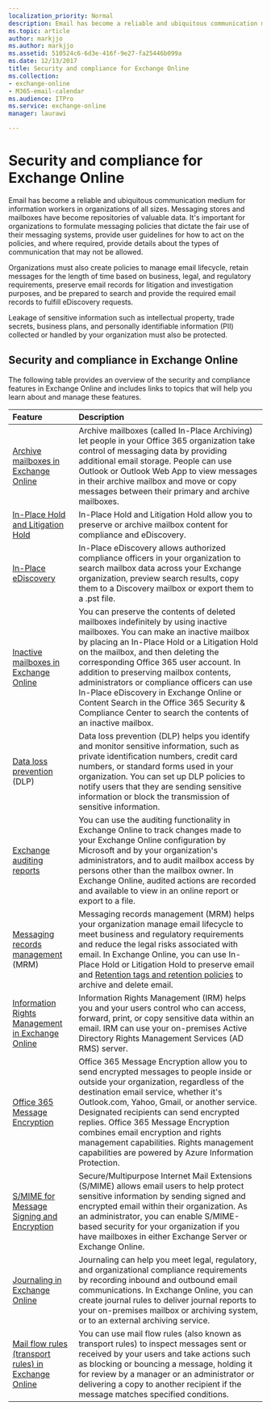 ```yaml
---
localization_priority: Normal
description: Email has become a reliable and ubiquitous communication medium for information workers in organizations of all sizes. Messaging stores and mailboxes have become repositories of valuable data. It's important for organizations to formulate messaging policies that dictate the fair use of their messaging systems, provide user guidelines for how to act on the policies, and where required, provide details about the types of communication that may not be allowed.
ms.topic: article
author: markjjo
ms.author: markjjo
ms.assetid: 510524c6-6d3e-416f-9e27-fa25446b099a
ms.date: 12/13/2017
title: Security and compliance for Exchange Online
ms.collection: 
- exchange-online
- M365-email-calendar
ms.audience: ITPro
ms.service: exchange-online
manager: laurawi

---
```


# Security and compliance for Exchange Online

Email has become a reliable and ubiquitous communication medium for information workers in organizations of all sizes. Messaging stores and mailboxes have become repositories of valuable data. It's important for organizations to formulate messaging policies that dictate the fair use of their messaging systems, provide user guidelines for how to act on the policies, and where required, provide details about the types of communication that may not be allowed.

Organizations must also create policies to manage email lifecycle, retain messages for the length of time based on business, legal, and regulatory requirements, preserve email records for litigation and investigation purposes, and be prepared to search and provide the required email records to fulfill eDiscovery requests.

Leakage of sensitive information such as intellectual property, trade secrets, business plans, and personally identifiable information (PII) collected or handled by your organization must also be protected.

## Security and compliance in Exchange Online

The following table provides an overview of the security and compliance features in Exchange Online and includes links to topics that will help you learn about and manage these features.

|**Feature**|**Description**|
|:-----|:-----|
|[Archive mailboxes in Exchange Online](https://support.office.com/article/268a109e-7843-405b-bb3d-b9393b2342ce)|Archive mailboxes (called In-Place Archiving) let people in your Office 365 organization take control of messaging data by providing additional email storage. People can use Outlook or Outlook Web App to view messages in their archive mailbox and move or copy messages between their primary and archive mailboxes.|
|[In-Place Hold and Litigation Hold](in-place-and-litigation-holds.md)|In-Place Hold and Litigation Hold allow you to preserve or archive mailbox content for compliance and eDiscovery.|
|[In-Place eDiscovery](in-place-ediscovery/in-place-ediscovery.md)|In-Place eDiscovery allows authorized compliance officers in your organization to search mailbox data across your Exchange organization, preview search results, copy them to a Discovery mailbox or export them to a .pst file.|
|[Inactive mailboxes in Exchange Online](https://support.office.com/article/1fbd74e8-7a60-4157-afe8-fe79f05d2038)|You can preserve the contents of deleted mailboxes indefinitely by using inactive mailboxes. You can make an inactive mailbox by placing an In-Place Hold or a Litigation Hold on the mailbox, and then deleting the corresponding Office 365 user account. In addition to preserving mailbox contents, administrators or compliance officers can use In-Place eDiscovery in Exchange Online or Content Search in the Office 365 Security & Compliance Center to search the contents of an inactive mailbox.|
|[Data loss prevention](data-loss-prevention/data-loss-prevention.md) (DLP)|Data loss prevention (DLP) helps you identify and monitor sensitive information, such as private identification numbers, credit card numbers, or standard forms used in your organization. You can set up DLP policies to notify users that they are sending sensitive information or block the transmission of sensitive information.|
|[Exchange auditing reports](exchange-auditing-reports/exchange-auditing-reports.md)|You can use the auditing functionality in Exchange Online to track changes made to your Exchange Online configuration by Microsoft and by your organization's administrators, and to audit mailbox access by persons other than the mailbox owner. In Exchange Online, audited actions are recorded and available to view in an online report or export to a file.|
|[Messaging records management](messaging-records-management/messaging-records-management.md) (MRM)|Messaging records management (MRM) helps your organization manage email lifecycle to meet business and regulatory requirements and reduce the legal risks associated with email. In Exchange Online, you can use In-Place Hold or Litigation Hold to preserve email and [Retention tags and retention policies](messaging-records-management/retention-tags-and-policies.md) to archive and delete email.|
|[Information Rights Management in Exchange Online](https://technet.microsoft.com/library/2c956776-0016-4be6-b4cd-133a237f4a9e.aspx)| Information Rights Management (IRM) helps you and your users control who can access, forward, print, or copy sensitive data within an email. IRM can use your on-premises Active Directory Rights Management Services (AD RMS) server.|
|[Office 365 Message Encryption](https://support.office.com/article/0432dce9-d9b6-4e73-8a13-4a932eb0081e)| Office 365 Message Encryption allow you to send encrypted messages to people inside or outside your organization, regardless of the destination email service, whether it's Outlook.com, Yahoo, Gmail, or another service. Designated recipients can send encrypted replies. Office 365 Message Encryption combines email encryption and rights management capabilities. Rights management capabilities are powered by Azure Information Protection.|
|[S/MIME for Message Signing and Encryption](https://technet.microsoft.com/library/887c710b-0ec6-4ff0-8065-5f05f74afef3.aspx)|Secure/Multipurpose Internet Mail Extensions (S/MIME) allows email users to help protect sensitive information by sending signed and encrypted email within their organization. As an administrator, you can enable S/MIME-based security for your organization if you have mailboxes in either Exchange Server or Exchange Online.|
|[Journaling in Exchange Online](journaling/journaling.md)|Journaling can help you meet legal, regulatory, and organizational compliance requirements by recording inbound and outbound email communications. In Exchange Online, you can create journal rules to deliver journal reports to your on-premises mailbox or archiving system, or to an external archiving service.|
|[Mail flow rules (transport rules) in Exchange Online](mail-flow-rules/mail-flow-rules.md)|You can use mail flow rules (also known as transport rules) to inspect messages sent or received by your users and take actions such as blocking or bouncing a message, holding it for review by a manager or an administrator or delivering a copy to another recipient if the message matches specified conditions.|
